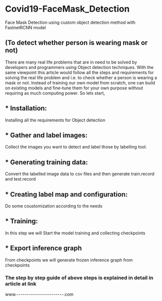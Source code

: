 # Covid19-FaceMask_Detection
Face Mask Detection using custom object detection method with FastnetRCNN model


## (To detect whether person is wearing mask or not)
There are many real life problems that are in need to be solved by developers and programmers using Object detection techniques. With the same viewpoint this article would follow all the steps and requirements for solving the real life problem and i.e. to check whether a person is wearing a mask or not.
Instead of training our own model from scratch, one can build on existing models and fine-tune them for your own purpose without requiring as much computing power.
So lets start,
## * Installation:
Installing all the requirements for Object detection
## * Gather and label images:
Collect the images you want to detect and label those by labelling tool.
## * Generating training data:
Convert the labelled image data to csv files and then generate train.record and test.record
## * Creating label map and configuration:
Do some coustomization according to the needs
## * Training:
In this step we will Start the model training and collecting checkpoints
## * Export inference graph
From checkpoints we will generate frozen inference graph from checkpoints

### The step by step guide of above steps is explained in detail in article at link
www.------------------------.com
